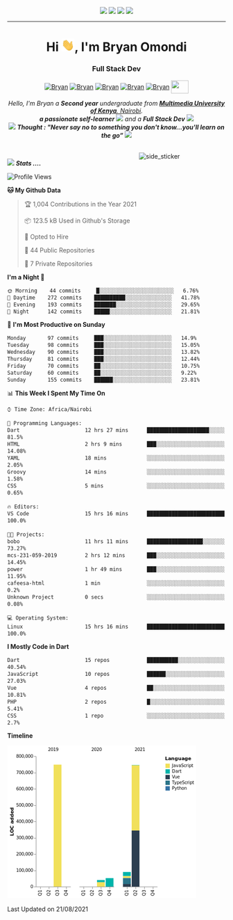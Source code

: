 
 <p align="center">
<img src="https://img.shields.io/badge/Age-20-blue" />
  <img src="https://img.shields.io/badge/Focus-Full%20Stack%20Development-brightgreen" />
  <img src="https://img.shields.io/badge/Lives-Nairobi-success" />
  <img src="https://img.shields.io/badge/Languages-English%20%26%20Swahili-brightgreen" />
</p>
<hr>
<h1 align="center">Hi <img src="https://raw.githubusercontent.com/ABSphreak/ABSphreak/master/gifs/Hi.gif" width="30px">, I'm Bryan Omondi</h1>
<h3 align="center">Full Stack Dev</h3>
<p align="center">
<a href="https://www.dev.to/bryanbill" target="blank"><img align="center" src="https://friconix.com/png/fi-swluxx-dev-to.png" alt="Bryan" height="30" width="40" /></a>
<a href="https://www.linkedin.com/in/bryanomondi254/" target="blank"><img align="center" src="https://image.flaticon.com/icons/png/128/174/174857.png" alt="Bryan" height="30" width="40" /></a>  
<a href="https://www.twitter.com/bryanbill" target="blank"><img align="center" src="https://help.twitter.com/content/dam/help-twitter/brand/logo.png" alt="Bryan" height="30" width="40" /></a>
<a href="https://www.instagram.com/bryan_bill/" target="blank"><img align="center" src="https://image.flaticon.com/icons/png/128/174/174855.png" alt="Bryan" height="30" width="40" /></a>
<a href="https://www.facebook.com/bryanbill/" target="blank"><img align="center" src="https://www.svgrepo.com/show/299425/facebook.svg" alt="Bryan" height="30" width="40" /></a>
 <a href = "mailto: bryanomondi254@gmail.com"><img align="center" src="https://seeklogo.com/images/G/gmail-new-2020-logo-32DBE11BB4-seeklogo.com.png" height="30" width="40" /></a>
</p>
</p>

<p align="center">
  <em>
    Hello, I'm Bryan a <b>Second year</b> undergraduate from <a href="https://mmu.ac.ke/"> <b>Multimedia University of Kenya</b>, Nairobi</a>. <br>
    <b>a passionate self-learner</b> <img src="https://github.com/TheDudeThatCode/TheDudeThatCode/blob/master/Assets/Developer.gif" width="30px"> and a <b>Full Stack Dev</b>&nbsp;<img src="https://github.com/TheDudeThatCode/TheDudeThatCode/blob/master/Assets/Designer.gif" width="36px">
  </em> 
  <br>
  <img src="https://media.giphy.com/media/gH3LO09IOiZIqePwv9/giphy.gif" width="50" /> <b><i align="center">Thought : "Never say no to something you don't know...you'll learn on the go”</i></b> <img src="https://media.giphy.com/media/qjqUcgIyRjsl2/giphy.gif" width="50" />
</p>
<br>
<img align="right" width=200px height=200px alt="side_sticker" src="https://media.giphy.com/media/TEnXkcsHrP4YedChhA/giphy.gif" />

<img src="https://media.giphy.com/media/iY8CRBdQXODJSCERIr/giphy.gif" width="30px">&nbsp;***Stats ....***
<!--START_SECTION:waka-->
![Profile Views](http://img.shields.io/badge/Profile%20Views-3-blue)

**🐱 My Github Data** 

> 🏆 1,004 Contributions in the Year 2021
 > 
> 📦 123.5 kB Used in Github's Storage 
 > 
> 💼 Opted to Hire
 > 
> 📜 44 Public Repositories 
 > 
> 🔑 7 Private Repositories  
 > 
**I'm a Night 🦉** 

```text
🌞 Morning    44 commits     █░░░░░░░░░░░░░░░░░░░░░░░░   6.76% 
🌆 Daytime    272 commits    ██████████░░░░░░░░░░░░░░░   41.78% 
🌃 Evening    193 commits    ███████░░░░░░░░░░░░░░░░░░   29.65% 
🌙 Night      142 commits    █████░░░░░░░░░░░░░░░░░░░░   21.81%

```
📅 **I'm Most Productive on Sunday** 

```text
Monday       97 commits     ███░░░░░░░░░░░░░░░░░░░░░░   14.9% 
Tuesday      98 commits     ███░░░░░░░░░░░░░░░░░░░░░░   15.05% 
Wednesday    90 commits     ███░░░░░░░░░░░░░░░░░░░░░░   13.82% 
Thursday     81 commits     ███░░░░░░░░░░░░░░░░░░░░░░   12.44% 
Friday       70 commits     ██░░░░░░░░░░░░░░░░░░░░░░░   10.75% 
Saturday     60 commits     ██░░░░░░░░░░░░░░░░░░░░░░░   9.22% 
Sunday       155 commits    ██████░░░░░░░░░░░░░░░░░░░   23.81%

```


📊 **This Week I Spent My Time On** 

```text
⌚︎ Time Zone: Africa/Nairobi

💬 Programming Languages: 
Dart                     12 hrs 27 mins      ████████████████████░░░░░   81.5% 
HTML                     2 hrs 9 mins        ███░░░░░░░░░░░░░░░░░░░░░░   14.08% 
YAML                     18 mins             ░░░░░░░░░░░░░░░░░░░░░░░░░   2.05% 
Groovy                   14 mins             ░░░░░░░░░░░░░░░░░░░░░░░░░   1.58% 
CSS                      5 mins              ░░░░░░░░░░░░░░░░░░░░░░░░░   0.65%

🔥 Editors: 
VS Code                  15 hrs 16 mins      █████████████████████████   100.0%

🐱‍💻 Projects: 
bobo                     11 hrs 11 mins      ██████████████████░░░░░░░   73.27% 
mcs-231-059-2019         2 hrs 12 mins       ███░░░░░░░░░░░░░░░░░░░░░░   14.45% 
power                    1 hr 49 mins        ███░░░░░░░░░░░░░░░░░░░░░░   11.95% 
cafeesa-html             1 min               ░░░░░░░░░░░░░░░░░░░░░░░░░   0.2% 
Unknown Project          0 secs              ░░░░░░░░░░░░░░░░░░░░░░░░░   0.08%

💻 Operating System: 
Linux                    15 hrs 16 mins      █████████████████████████   100.0%

```

**I Mostly Code in Dart** 

```text
Dart                     15 repos            ██████████░░░░░░░░░░░░░░░   40.54% 
JavaScript               10 repos            ██████░░░░░░░░░░░░░░░░░░░   27.03% 
Vue                      4 repos             ██░░░░░░░░░░░░░░░░░░░░░░░   10.81% 
PHP                      2 repos             █░░░░░░░░░░░░░░░░░░░░░░░░   5.41% 
CSS                      1 repo              ░░░░░░░░░░░░░░░░░░░░░░░░░   2.7%

```


**Timeline**

![Chart not found](https://raw.githubusercontent.com/bryanbill/bryanbill/master/charts/bar_graph.png) 


 Last Updated on 21/08/2021
<!--END_SECTION:waka-->

